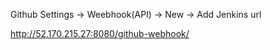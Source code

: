 Github Settings -> Weebhook(API) -> New -> Add Jenkins url 

http://52.170.215.27:8080/github-webhook/

